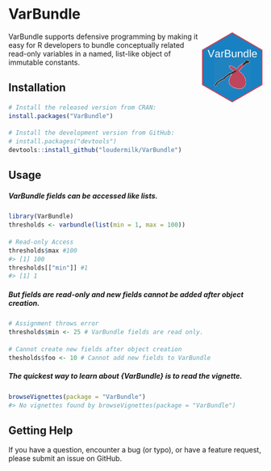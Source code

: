 
<!-- README.md is generated from README.Rmd. Please edit that file -->
VarBundle
=========

<img src="inst/images/varbundle.png" width="120px" align="right"/>

VarBundle supports defensive programming by making it easy for R developers to bundle conceptually related read-only variables in a named, list-like object of immutable constants.

Installation
------------

``` r
# Install the released version from CRAN:
install.packages("VarBundle")

# Install the development version from GitHub:
# install.packages("devtools")
devtools::install_github("loudermilk/VarBundle")
```

Usage
-----

##### VarBundle fields can be accessed like lists.

``` r
library(VarBundle)
thresholds <- varbundle(list(min = 1, max = 100))

# Read-only Access
thresholds$max #100
#> [1] 100
thresholds[["min"]] #1
#> [1] 1
```

##### But fields are read-only and new fields cannot be added after object creation.

``` r
# Assignment throws error
thresholds$min <- 25 # VarBundle fields are read only.

# Cannot create new fields after object creation
thesholds$foo <- 10 # Cannot add new fields to VarBundle
```

##### The quickest way to learn about {VarBundle} is to read the vignette.

``` r
browseVignettes(package = "VarBundle")
#> No vignettes found by browseVignettes(package = "VarBundle")
```

Getting Help
------------

If you have a question, encounter a bug (or typo), or have a feature request, please submit an issue on GitHub.
